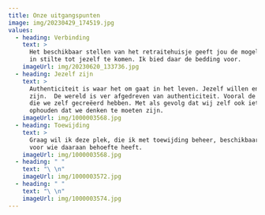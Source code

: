 ```yaml
---
title: Onze uitgangspunten
image: img/20230429_174519.jpg
values:
  - heading: Verbinding
    text: >
      Het beschikbaar stellen van het retraitehuisje geeft jou de mogelijkheid
      in stilte tot jezelf te komen. Ik bied daar de bedding voor.
    imageUrl: img/20230620_133736.jpg
  - heading: Jezelf zijn
    text: >
      Authenticiteit is waar het om gaat in het leven. Jezelf willen en kunnen
      zijn.  De wereld is ver afgedreven van authenticiteit. Vooral de wereld
      die we zelf gecreëerd hebben. Met als gevolg dat wij zelf ook iets
      ophouden dat we denken te moeten zijn.
    imageUrl: img/1000003568.jpg
  - heading: Toewijding
    text: >
      Graag wil ik deze plek, die ik met toewijding beheer, beschikbaar stellen
      voor wie daaraan behoefte heeft.
    imageUrl: img/1000003568.jpg
  - heading: " "
    text: "\ \n"
    imageUrl: img/1000003572.jpg
  - heading: " "
    text: "\ \n"
    imageUrl: img/1000003574.jpg
---
```

